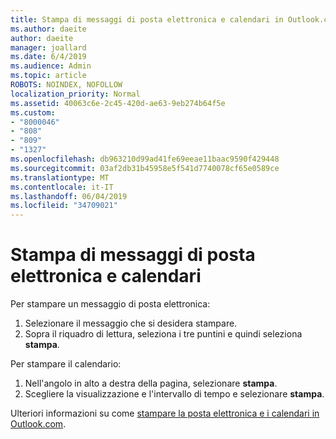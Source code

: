 ```yaml
---
title: Stampa di messaggi di posta elettronica e calendari in Outlook.com
ms.author: daeite
author: daeite
manager: joallard
ms.date: 6/4/2019
ms.audience: Admin
ms.topic: article
ROBOTS: NOINDEX, NOFOLLOW
localization_priority: Normal
ms.assetid: 40063c6e-2c45-420d-ae63-9eb274b64f5e
ms.custom:
- "8000046"
- "808"
- "809"
- "1327"
ms.openlocfilehash: db963210d99ad41fe69eeae11baac9590f429448
ms.sourcegitcommit: 03af2db31b45958e5f541d7740078cf65e0589ce
ms.translationtype: MT
ms.contentlocale: it-IT
ms.lasthandoff: 06/04/2019
ms.locfileid: "34709021"
---
```

# <a name="print-email-and-calendars"></a>Stampa di messaggi di posta elettronica e calendari

Per stampare un messaggio di posta elettronica:
  
1. Selezionare il messaggio che si desidera stampare.
1. Sopra il riquadro di lettura, seleziona i tre puntini e quindi seleziona **stampa**.

Per stampare il calendario:

1. Nell'angolo in alto a destra della pagina, selezionare **stampa**.
1. Scegliere la visualizzazione e l'intervallo di tempo e selezionare **stampa**.

Ulteriori informazioni su come [stampare la posta elettronica e i calendari in Outlook.com](https://go.microsoft.com/fwlink/p/?linkid=2001208&amp;clcid=0x409).